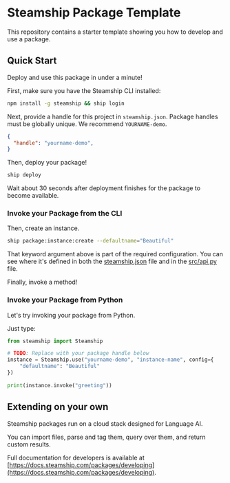 # Steamship Package Template 

This repository contains a starter template showing you how to develop and use a package.

## Quick Start

Deploy and use this package in under a minute!

First, make sure you have the Steamship CLI installed:

```bash
npm install -g steamship && ship login
```

Next, provide a handle for this project in `steamship.json`. Package handles must be globally unique. We recommend `YOURNAME-demo`.

```json
{
  "handle": "yourname-demo",
}
```

Then, deploy your package!

```bash
ship deploy
```

Wait about 30 seconds after deployment finishes for the package to become available.

### Invoke your Package from the CLI

Then, create an instance.

```bash
ship package:instance:create --defaultname="Beautiful"
```

That keyword argument above is part of the required configuration.
You can see where it's defined in both the [steamship.json](steamship.json) file and in the [src/api.py](src/api.py) file.

Finally, invoke a method!

### Invoke your Package from Python

Let's try invoking your package from Python.

Just type:

```python
from steamship import Steamship

# TODO: Replace with your package handle below
instance = Steamship.use("yourname-demo", "instance-name", config={
    "defaultname": "Beautiful"
})
                         
print(instance.invoke("greeting"))
```

## Extending on your own

Steamship packages run on a cloud stack designed for Language AI.

You can import files, parse and tag them, query over them, and return custom results. 

Full documentation for developers is available at [https://docs.steamship.com/packages/developing](https://docs.steamship.com/packages/developing).